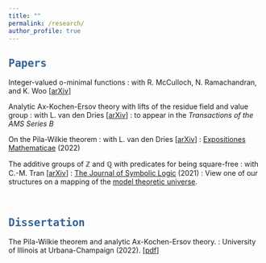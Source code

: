 ```yaml
---
title: ""
permalink: /research/
author_profile: true
---
```

<script type="text/javascript"
  src="https://www.maths.nottingham.ac.uk/plp/pmadw/LaTeXMathML.js">
 </script>

## <kbd id="Papers"><a href="#Papers" style="text-decoration: none; color: #326496">Papers</a></kbd>

Integer-valued o-minimal functions
: with R. McCulloch, N. Ramachandran, and K. Woo [<a href="https://arxiv.org/abs/2404.10737" target="_blank">arXiv</a>]


Analytic Ax-Kochen-Ersov theory with lifts of the residue field and value group
: with L. van den Dries [<a href="https://arxiv.org/abs/2401.04094" target="_blank">arXiv</a>] 
: to appear in the _Transactions of the AMS Series B_

On the Pila-Wilkie theorem
: with L. van den Dries [<a href="https://arxiv.org/abs/2010.14046" target="_blank">arXiv</a>]
: <a href="https://doi.org/10.1016/j.exmath.2022.03.001" target="_blank">Expositiones Mathematicae</a> (2022)


The additive groups of $ℤ$ and $ℚ$ with predicates for being square-free
: with C.-M. Tran [<a href="https://arxiv.org/abs/1707.00096" target="_blank">arXiv</a>]
: <a href="https://doi.org/10.1017/jsl.2020.30" target="_blank">The Journal of Symbolic Logic</a> (2021)
: View one of our structures on a mapping of the <a href="http://forkinganddividing.com/#_02_54" target="_blank">model theoretic universe</a>.



<br>

## <kbd id="Dissertation"><a href="#Dissertation" style="text-decoration: none; color: #326496">Dissertation</a></kbd>

The Pila-Wilkie theorem and analytic Ax-Kochen-Ersov theory.
: University of Illinois at Urbana-Champaign (2022). [<a href="https://neerbhardwaj.github.io/files/Thesis.pdf" target="_blank">pdf</a>]



<!-- 

> <small> We develop an extension theory for analytic valuation rings in order  to establish Ax-Kochen-Ersov type results for these structures. New is that we can add in salient cases lifts of the residue field and the value group and show that the induced structure on the lifted residue field is just its field structure, and on the lifted value group is just its ordered abelian group structure. This restores an analogy with the non-analytic AKE-setting that was missing in earlier treatments of analytic AKE-theory.</small> 

<br>

## <kbd id="Publications"><a href="#Publications" style="text-decoration: none; color: #326496">Publications</a></kbd>

> <small> This expository paper gives an account of the Pila-Wilkie counting theorem and some of its extensions and generalizations. We use semialgebraic cell decomposition to simplify part of the original proof. We also include complete treatments of a result due to Pila and Bombieri and of the o-minimal Yomdin-Gromov theorem that are used in this proof. For the latter we follow Binyamini and Novikov.</small>

> <small> We consider the four structures $(ℤ;\mbox{Sqf}^ℤ)$, $(ℤ;<,\mbox{Sqf}^ℤ)$, $(ℚ;\mbox{Sqf}^ℚ)$, and $(ℚ;<,\mbox{Sqf}^ℚ)$ where $ℤ$ is the additive group of integers, $\mbox{Sqf}^ℤ$ is the set of $a\in ℤ$ such that $v_p(a)<2$ for every prime $p$ and corresponding $p$-adic valuation $v_p$, $ℚ$ and $\mbox{Sqf}^ℚ$ are defined likewise for rational numbers, and $<$ denotes the natural ordering on each of these domains. We prove that the second structure is model-theoretically wild while the other three structures are model-theoretically tame. Moreover, all these results can be seen as examples where number-theoretic randomness yields model-theoretic consequences.</small>



<a href="http://neerbhardwaj.github.io/files/On%20the%20Pila-Wilkie%20theorem.pdf" target="_blank">pdf</a>,
<a href="http://neerbhardwaj.github.io/files/On%20the%20Pila-Wilkie%20theorem.pdf" target="_blank">pdf</a>,
, <a href="https://hdl.handle.net/2142/116173" target="_blank">DOI</a>

-->





